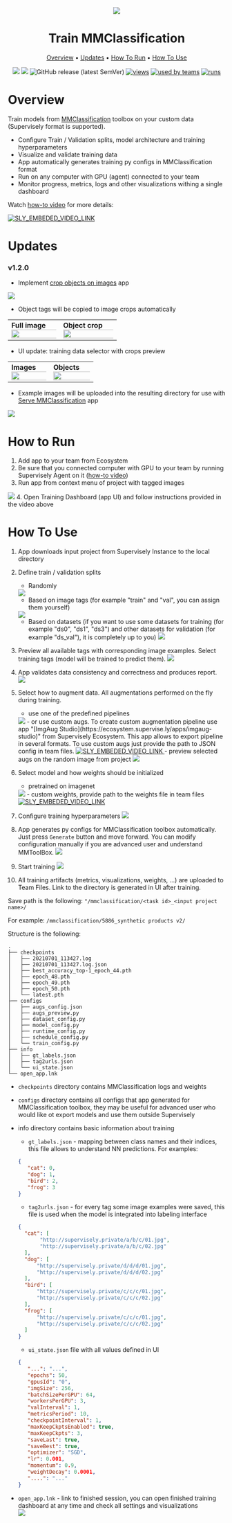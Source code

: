 <div align="center" markdown>
<img src="https://i.imgur.com/UvRU16x.png"/>

# Train MMClassification

<p align="center">
  <a href="#Overview">Overview</a> •
  <a href="#Updates">Updates</a> •
  <a href="#How-To-Run">How To Run</a> •
  <a href="#How-To-Use">How To Use</a>
</p>


[![](https://img.shields.io/badge/supervisely-ecosystem-brightgreen)](https://ecosystem.supervise.ly/apps/supervisely-ecosystem/mmclassification/supervisely/train)
[![](https://img.shields.io/badge/slack-chat-green.svg?logo=slack)](https://supervise.ly/slack)
![GitHub release (latest SemVer)](https://img.shields.io/github/v/release/supervisely-ecosystem/mmclassification)
[![views](https://app.supervise.ly/public/api/v3/ecosystem.counters?repo=supervisely-ecosystem/mmclassification/supervisely/train&counter=views&label=views)](https://supervise.ly)
[![used by teams](https://app.supervise.ly/public/api/v3/ecosystem.counters?repo=supervisely-ecosystem/mmclassification/supervisely/train&counter=downloads&label=used%20by%20teams)](https://supervise.ly)
[![runs](https://app.supervise.ly/public/api/v3/ecosystem.counters?repo=supervisely-ecosystem/mmclassification/supervisely/train&counter=runs&label=runs&123)](https://supervise.ly)

</div>

# Overview

Train models from [MMClassification](https://github.com/open-mmlab/mmclassification) toolbox on your custom data (Supervisely format is supported). 
- Configure Train / Validation splits, model architecture and training hyperparameters
- Visualize and validate training data 
- App automatically generates training py configs in MMClassification format
- Run on any computer with GPU (agent) connected to your team 
- Monitor progress, metrics, logs and other visualizations withing a single dashboard

Watch [how-to video](https://youtu.be/R9sbH3biCmQ) for more details:

<a data-key="sly-embeded-video-link" href="https://youtu.be/R9sbH3biCmQ" data-video-code="R9sbH3biCmQ">
    <img src="https://i.imgur.com/O47n1S1.png" alt="SLY_EMBEDED_VIDEO_LINK"  style="max-width:100%;">
</a>

# Updates

### v1.2.0

* Implement [crop objects on images](https://ecosystem.supervise.ly/apps/crop-objects-on-images) app

<img src="https://camo.githubusercontent.com/f35b94303160d07151a8f182c4f69358f84c30f2e843c39c7acdb9817732c932/68747470733a2f2f692e696d6775722e636f6d2f775a694d55576e2e706e67">

* Object tags will be copied to image crops automatically

<div>
  <table>
    <tr style="width: 100%">
      <td>
        <b>Full image</b>
        <img src="https://i.imgur.com/1fqd0OZ.png" style="width:150%;"/>
      </td>
      <td>
        <b>Object crop</b>
        <img src="https://i.imgur.com/sFJWuAp.png" style="width:150%;"/>
      </td>
    </tr>
  </table>
</div>

* UI update: training data selector with crops preview

<div>
  <table>
    <tr style="width: 100%">
      <td>
        <b>Images</b>
        <img src="https://i.imgur.com/5A5mQKj.png" style="width:150%;"/>
      </td>
      <td>
        <b>Objects</b>
        <img src="https://i.imgur.com/BXXWYvu.png" style="width:150%;"/>
      </td>
    </tr>
  </table>
</div>

  
* Example images will be uploaded into the resulting directory for use with [Serve MMClassification](https://app.supervise.ly/ecosystem/apps/supervisely-ecosystem%252Fmmclassification%252Fsupervisely%252Fserve) app

<img src="https://i.imgur.com/WEyerpQ.png">

# How to Run
1. Add app to your team from Ecosystem
2. Be sure that you connected computer with GPU to your team by running Supervisely Agent on it ([how-to video](https://youtu.be/aDqQiYycqyk))
3. Run app from context menu of project with tagged images
<img src="https://i.imgur.com/qz7IsXF.png"/>
4. Open Training Dashboard (app UI) and follow instructions provided in the video above


# How To Use
1. App downloads input project from Supervisely Instance to the local directory
2. Define train / validation splits
   - Randomly
   <img src="https://i.imgur.com/mwcos1I.png"/>
     
   - Based on image tags (for example "train" and "val", you can assign them yourself)
   <img src="https://i.imgur.com/X9mnuRK.png"/>
   
   - Based on datasets (if you want to use some datasets for training (for example "ds0", "ds1", "ds3") and 
     other datasets for validation (for example "ds_val"), it is completely up to you)
     <img src="https://i.imgur.com/Y956BvC.png"/>
   
3. Preview all available tags with corresponding image examples. Select training tags (model will be trained to predict them).
   <img src="https://i.imgur.com/g7eY0AC.png"/>

4. App validates data consistency and correctness and produces report.
   <img src="https://i.imgur.com/AHExs93.png"/>

5. Select how to augment data. All augmentations performed on the fly during training. 
   - use one of the predefined pipelines
   <img src="https://i.imgur.com/tJpY1uc.png"/>
   - or use custom augs.  To create custom augmentation pipeline use app 
   "[ImgAug Studio](https://ecosystem.supervise.ly/apps/imgaug-studio)" from Supervisely Ecosystem. This app allows to 
   export pipeline in several formats. To use custom augs just provide the path to JSON config in team files.
     <a data-key="sly-embeded-video-link" href="https://youtu.be/ZkZ7krcKq1c" data-video-code="ZkZ7krcKq1c">
         <img src="https://i.imgur.com/HFEhrdl.png" alt="SLY_EMBEDED_VIDEO_LINK"  style="max-width:100%;">
     </a>
   - preview selected augs on the random image from project
     <img src="https://i.imgur.com/TwCJnmv.png"/>
     
6. Select model and how weights should be initialized
   - pretrained on imagenet
   <img src="https://i.imgur.com/LppcO7C.png"/>
   - custom weights, provide path to the weights file in team files
   <a data-key="sly-embeded-video-link" href="https://youtu.be/XU9vCwHh9_g" data-video-code="XU9vCwHh9_g">
     <img src="https://i.imgur.com/1YHXLty.png" alt="SLY_EMBEDED_VIDEO_LINK"  style="max-width:100%;">
   </a>
     
7. Configure training hyperparameters
   <img src="https://i.imgur.com/IW5ywEo.png"/>

8. App generates py configs for MMClassification toolbox automatically. Just press `Generate` button and move forward. 
   You can modify configuration manually if you are advanced user and understand MMToolBox.
   <img src="https://i.imgur.com/a87AR7A.png"/>

9. Start training
   <img src="https://i.imgur.com/NsPUbyF.png"/>
   
10. All training artifacts (metrics, visualizations, weights, ...) are uploaded to Team Files. Link to the directory 
    is generated in UI after training. 
   
   Save path is the following: ```"/mmclassification/<task id>_<input project name>/```

   For example: ```/mmclassification/5886_synthetic products v2/```
   
   Structure is the following:
   ```
   . 
   ├── checkpoints
   │   ├── 20210701_113427.log
   │   ├── 20210701_113427.log.json
   │   ├── best_accuracy_top-1_epoch_44.pth
   │   ├── epoch_48.pth
   │   ├── epoch_49.pth
   │   ├── epoch_50.pth
   │   └── latest.pth
   ├── configs
   │   ├── augs_config.json
   │   ├── augs_preview.py
   │   ├── dataset_config.py
   │   ├── model_config.py
   │   ├── runtime_config.py
   │   ├── schedule_config.py
   │   └── train_config.py
   ├── info
   │   ├── gt_labels.json
   │   ├── tag2urls.json
   │   └── ui_state.json
   └── open_app.lnk
   ```
- `checkpoints` directory contains MMClassification logs and weights
- `configs` directory contains all configs that app generated for MMClassification toolbox, they may be useful
for advanced user who would like ot export models and use them outside Supervisely
- info directory contains basic information about training
   - `gt_labels.json` - mapping between class names and their indices, this file allows to understand NN predictions. For examples:
   ```json
  {
      "cat": 0,
      "dog": 1,
      "bird": 2,
      "frog": 3
  }
   ```
  - `tag2urls.json` - for every tag some image examples were saved, this file is used when the model is integrated into labeling interface
   ```json
  {
     "cat": [
          "http://supervisely.private/a/b/c/01.jpg",
          "http://supervisely.private/a/b/c/02.jpg"
     ],
     "dog": [
         "http://supervisely.private/d/d/d/01.jpg",
         "http://supervisely.private/d/d/d/02.jpg"
     ],
     "bird": [
         "http://supervisely.private/c/c/c/01.jpg",
         "http://supervisely.private/c/c/c/02.jpg"
     ],
     "frog": [
         "http://supervisely.private/c/c/c/01.jpg",
         "http://supervisely.private/c/c/c/02.jpg"
     ]
  }
   ```
  - `ui_state.json` file with all values defined in UI
   ```json
   {
      "...": "...",
      "epochs": 50,
      "gpusId": "0",
      "imgSize": 256,
      "batchSizePerGPU": 64,
      "workersPerGPU": 3,
      "valInterval": 1,
      "metricsPeriod": 10,
      "checkpointInterval": 1,
      "maxKeepCkptsEnabled": true,
      "maxKeepCkpts": 3,
      "saveLast": true,
      "saveBest": true,
      "optimizer": "SGD",
      "lr": 0.001,
      "momentum": 0.9,
      "weightDecay": 0.0001,
      "....": "..."
   }
  ```   

- `open_app.lnk` - link to finished session, you can open finished training dashboard at any time and check all settings and visualizations   
   <img src="https://i.imgur.com/BVtNo7E.png"/>
  
